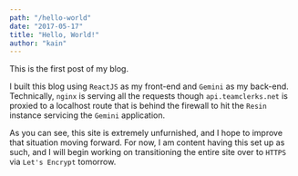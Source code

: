 ```yaml
---
path: "/hello-world"
date: "2017-05-17"
title: "Hello, World!"
author: "kain"
---
```


This is the first post of my blog.

I built this blog using `ReactJS` as my front-end and `Gemini` as my back-end. Technically, `nginx` is serving all the requests though `api.teamclerks.net` is proxied to a localhost route that is behind the firewall to hit the `Resin` instance servicing the `Gemini` application.

As you can see, this site is extremely unfurnished, and I hope to improve that situation moving forward. For now, I am content having this set up as such, and I will begin working on transitioning the entire site over to `HTTPS` via `Let's Encrypt` tomorrow.
